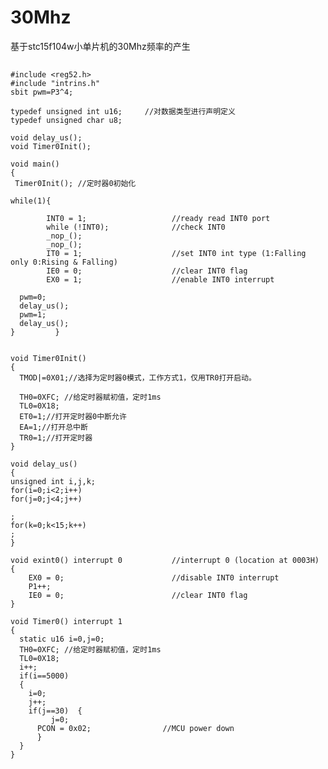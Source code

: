 # 30Mhz
基于stc15f104w小单片机的30Mhz频率的产生

##  
    #include <reg52.h>
    #include "intrins.h"
    sbit pwm=P3^4;

    typedef unsigned int u16;	  //对数据类型进行声明定义
    typedef unsigned char u8;

    void delay_us();
    void Timer0Init();

    void main()
    {
     Timer0Init(); //定时器0初始化

    while(1){

            INT0 = 1;                   //ready read INT0 port
            while (!INT0);              //check INT0
            _nop_();
            _nop_();
            IT0 = 1;                    //set INT0 int type (1:Falling only 0:Rising & Falling)
            IE0 = 0;                    //clear INT0 flag
            EX0 = 1;                    //enable INT0 interrupt

      pwm=0;
      delay_us();
      pwm=1;
      delay_us();
    }		  }


    void Timer0Init()
    {
      TMOD|=0X01;//选择为定时器0模式，工作方式1，仅用TR0打开启动。

      TH0=0XFC;	//给定时器赋初值，定时1ms
      TL0=0X18;	
      ET0=1;//打开定时器0中断允许
      EA=1;//打开总中断
      TR0=1;//打开定时器			
    }

    void delay_us()
    {
    unsigned int i,j,k;
    for(i=0;i<2;i++)
    for(j=0;j<4;j++)

    ;
    for(k=0;k<15;k++)
    ;
    }

    void exint0() interrupt 0           //interrupt 0 (location at 0003H)
    {
        EX0 = 0;                        //disable INT0 interrupt
        P1++;
        IE0 = 0;                        //clear INT0 flag
    }

    void Timer0() interrupt 1
    {
      static u16 i=0,j=0;
      TH0=0XFC;	//给定时器赋初值，定时1ms
      TL0=0X18;
      i++;
      if(i==5000)
      {
        i=0;
        j++;
        if(j==30)  {
             j=0;
          PCON = 0x02;                //MCU power down	
          }
      }	
    }
    
 ##  
